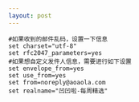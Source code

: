 ```yaml
---
layout: post
---
```


    #如果收到的邮件乱码，设置一下信息
    set charset="utf-8"
    set rfc2047_parameters=yes
    #如果想自定义发件人信息，需要进行如下设置
    set envelope_from=yes
    set use_from=yes
    set from=noreply@aoaola.com
    set realname="凹凹啦-每周精选"
